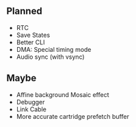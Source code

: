 ## Planned
* RTC
* Save States
* Better CLI
* DMA: Special timing mode
* Audio sync (with vsync)


## Maybe
* Affine background Mosaic effect
* Debugger
* Link Cable
* More accurate cartridge prefetch buffer